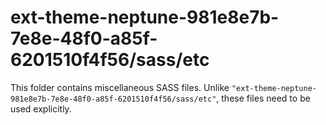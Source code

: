 # ext-theme-neptune-981e8e7b-7e8e-48f0-a85f-6201510f4f56/sass/etc

This folder contains miscellaneous SASS files. Unlike `"ext-theme-neptune-981e8e7b-7e8e-48f0-a85f-6201510f4f56/sass/etc"`, these files
need to be used explicitly.
